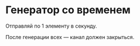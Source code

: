 # Генератор со временем

Отправляй по 1 элементу в секунду.

После генерации всех — канал должен закрыться.